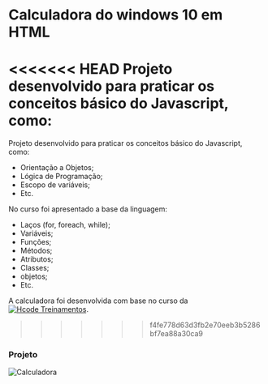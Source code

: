 # Calculadora do windows 10 em HTML


<<<<<<< HEAD
Projeto desenvolvido para praticar os conceitos básico do Javascript, como: 
=======

Projeto desenvolvido para praticar os conceitos básico do Javascript, como: 

<ul>
<li>Orientação a Objetos;</li>
<li>Lógica de Programação;</li>
<li>Escopo de variáveis;</li>
<li>Etc.</li>
</ul>

No curso foi apresentado a base da linguagem: 

<ul>
<li>Laços (for, foreach, while);</li>
<li>Variáveis;</li>
<li>Funções;</li>
<li>Métodos;</li>
  <li>Atributos;</li>
  <li>Classes;</li>
  <li>objetos;</li>
  <li>Etc.</li>
</ul>

A calculadora foi desenvolvida com base no curso da [![Hcode Treinamentos](https://www.hcode.com.br/res/img/hcode-200x100.png)](https://www.hcode.com.br).
>>>>>>> f4fe778d63d3fb2e70eeb3b5286bf7ea88a30ca9
### Projeto
![Calculadora](https://firebasestorage.googleapis.com/v0/b/hcode-com-br.appspot.com/o/calculadora-hcode-win.png?alt=media&token=218a8f2a-b800-4d03-92e8-9e493a4e949f)
